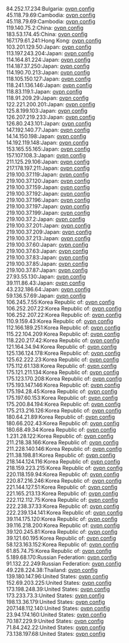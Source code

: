 84.252.17.234:Bulgaria: [ovpn config](vpn/84_252_17_234.ovpn)  
45.118.79.69:Cambodia: [ovpn config](vpn/45_118_79_69.ovpn)  
45.118.79.69:Cambodia: [ovpn config](vpn/45_118_79_69.ovpn)  
119.140.75.2:China: [ovpn config](vpn/119_140_75_2.ovpn)  
183.53.174.45:China: [ovpn config](vpn/183_53_174_45.ovpn)  
167.179.61.241:Hong Kong: [ovpn config](vpn/167_179_61_241.ovpn)  
103.201.129.50:Japan: [ovpn config](vpn/103_201_129_50.ovpn)  
113.197.243.204:Japan: [ovpn config](vpn/113_197_243_204.ovpn)  
114.164.81.224:Japan: [ovpn config](vpn/114_164_81_224.ovpn)  
114.187.37.250:Japan: [ovpn config](vpn/114_187_37_250.ovpn)  
114.190.70.213:Japan: [ovpn config](vpn/114_190_70_213.ovpn)  
118.105.150.127:Japan: [ovpn config](vpn/118_105_150_127.ovpn)  
118.241.136.146:Japan: [ovpn config](vpn/118_241_136_146.ovpn)  
118.83.119.1:Japan: [ovpn config](vpn/118_83_119_1.ovpn)  
118.91.209.29:Japan: [ovpn config](vpn/118_91_209_29.ovpn)  
122.221.200.201:Japan: [ovpn config](vpn/122_221_200_201.ovpn)  
125.8.199.103:Japan: [ovpn config](vpn/125_8_199_103.ovpn)  
126.207.219.233:Japan: [ovpn config](vpn/126_207_219_233.ovpn)  
126.80.243.101:Japan: [ovpn config](vpn/126_80_243_101.ovpn)  
147.192.140.77:Japan: [ovpn config](vpn/147_192_140_77.ovpn)  
14.14.150.198:Japan: [ovpn config](vpn/14_14_150_198.ovpn)  
14.192.119.148:Japan: [ovpn config](vpn/14_192_119_148.ovpn)  
153.165.55.165:Japan: [ovpn config](vpn/153_165_55_165.ovpn)  
157.107.108.3:Japan: [ovpn config](vpn/157_107_108_3.ovpn)  
211.125.29.106:Japan: [ovpn config](vpn/211_125_29_106.ovpn)  
217.178.197.211:Japan: [ovpn config](vpn/217_178_197_211.ovpn)  
219.100.37.119:Japan: [ovpn config](vpn/219_100_37_119.ovpn)  
219.100.37.120:Japan: [ovpn config](vpn/219_100_37_120.ovpn)  
219.100.37.159:Japan: [ovpn config](vpn/219_100_37_159.ovpn)  
219.100.37.192:Japan: [ovpn config](vpn/219_100_37_192.ovpn)  
219.100.37.196:Japan: [ovpn config](vpn/219_100_37_196.ovpn)  
219.100.37.197:Japan: [ovpn config](vpn/219_100_37_197.ovpn)  
219.100.37.199:Japan: [ovpn config](vpn/219_100_37_199.ovpn)  
219.100.37.2:Japan: [ovpn config](vpn/219_100_37_2.ovpn)  
219.100.37.201:Japan: [ovpn config](vpn/219_100_37_201.ovpn)  
219.100.37.209:Japan: [ovpn config](vpn/219_100_37_209.ovpn)  
219.100.37.213:Japan: [ovpn config](vpn/219_100_37_213.ovpn)  
219.100.37.60:Japan: [ovpn config](vpn/219_100_37_60.ovpn)  
219.100.37.63:Japan: [ovpn config](vpn/219_100_37_63.ovpn)  
219.100.37.83:Japan: [ovpn config](vpn/219_100_37_83.ovpn)  
219.100.37.85:Japan: [ovpn config](vpn/219_100_37_85.ovpn)  
219.100.37.87:Japan: [ovpn config](vpn/219_100_37_87.ovpn)  
27.93.55.130:Japan: [ovpn config](vpn/27_93_55_130.ovpn)  
39.111.86.43:Japan: [ovpn config](vpn/39_111_86_43.ovpn)  
43.232.186.64:Japan: [ovpn config](vpn/43_232_186_64.ovpn)  
59.136.57.69:Japan: [ovpn config](vpn/59_136_57_69.ovpn)  
106.245.7.55:Korea Republic of: [ovpn config](vpn/106_245_7_55.ovpn)  
106.252.207.22:Korea Republic of: [ovpn config](vpn/106_252_207_22.ovpn)  
106.252.207.22:Korea Republic of: [ovpn config](vpn/106_252_207_22.ovpn)  
110.9.159.43:Korea Republic of: [ovpn config](vpn/110_9_159_43.ovpn)  
112.166.189.251:Korea Republic of: [ovpn config](vpn/112_166_189_251.ovpn)  
115.22.104.209:Korea Republic of: [ovpn config](vpn/115_22_104_209.ovpn)  
118.220.217.42:Korea Republic of: [ovpn config](vpn/118_220_217_42.ovpn)  
121.164.34.94:Korea Republic of: [ovpn config](vpn/121_164_34_94.ovpn)  
125.136.124.178:Korea Republic of: [ovpn config](vpn/125_136_124_178.ovpn)  
125.62.222.23:Korea Republic of: [ovpn config](vpn/125_62_222_23.ovpn)  
175.112.61.138:Korea Republic of: [ovpn config](vpn/175_112_61_138.ovpn)  
175.121.211.134:Korea Republic of: [ovpn config](vpn/175_121_211_134.ovpn)  
175.123.170.208:Korea Republic of: [ovpn config](vpn/175_123_170_208.ovpn)  
175.193.147.146:Korea Republic of: [ovpn config](vpn/175_193_147_146.ovpn)  
175.194.28.45:Korea Republic of: [ovpn config](vpn/175_194_28_45.ovpn)  
175.197.60.153:Korea Republic of: [ovpn config](vpn/175_197_60_153.ovpn)  
175.200.84.194:Korea Republic of: [ovpn config](vpn/175_200_84_194.ovpn)  
175.213.216.126:Korea Republic of: [ovpn config](vpn/175_213_216_126.ovpn)  
180.64.21.89:Korea Republic of: [ovpn config](vpn/180_64_21_89.ovpn)  
180.66.202.43:Korea Republic of: [ovpn config](vpn/180_66_202_43.ovpn)  
180.68.49.34:Korea Republic of: [ovpn config](vpn/180_68_49_34.ovpn)  
1.231.28.122:Korea Republic of: [ovpn config](vpn/1_231_28_122.ovpn)  
211.218.38.166:Korea Republic of: [ovpn config](vpn/211_218_38_166.ovpn)  
211.228.140.146:Korea Republic of: [ovpn config](vpn/211_228_140_146.ovpn)  
211.38.198.81:Korea Republic of: [ovpn config](vpn/211_38_198_81.ovpn)  
218.144.124.116:Korea Republic of: [ovpn config](vpn/218_144_124_116.ovpn)  
218.159.223.215:Korea Republic of: [ovpn config](vpn/218_159_223_215.ovpn)  
220.118.159.94:Korea Republic of: [ovpn config](vpn/220_118_159_94.ovpn)  
220.87.216.246:Korea Republic of: [ovpn config](vpn/220_87_216_246.ovpn)  
221.144.127.51:Korea Republic of: [ovpn config](vpn/221_144_127_51.ovpn)  
221.165.213.13:Korea Republic of: [ovpn config](vpn/221_165_213_13.ovpn)  
222.112.112.75:Korea Republic of: [ovpn config](vpn/222_112_112_75.ovpn)  
222.238.37.33:Korea Republic of: [ovpn config](vpn/222_238_37_33.ovpn)  
222.239.134.141:Korea Republic of: [ovpn config](vpn/222_239_134_141.ovpn)  
39.114.175.120:Korea Republic of: [ovpn config](vpn/39_114_175_120.ovpn)  
39.116.218.200:Korea Republic of: [ovpn config](vpn/39_116_218_200.ovpn)  
39.120.245.81:Korea Republic of: [ovpn config](vpn/39_120_245_81.ovpn)  
39.121.60.195:Korea Republic of: [ovpn config](vpn/39_121_60_195.ovpn)  
58.123.163.152:Korea Republic of: [ovpn config](vpn/58_123_163_152.ovpn)  
61.85.74.75:Korea Republic of: [ovpn config](vpn/61_85_74_75.ovpn)  
5.189.68.170:Russian Federation: [ovpn config](vpn/5_189_68_170.ovpn)  
91.132.22.249:Russian Federation: [ovpn config](vpn/91_132_22_249.ovpn)  
49.228.224.38:Thailand: [ovpn config](vpn/49_228_224_38.ovpn)  
139.180.147.96:United States: [ovpn config](vpn/139_180_147_96.ovpn)  
152.69.203.225:United States: [ovpn config](vpn/152_69_203_225.ovpn)  
173.198.248.39:United States: [ovpn config](vpn/173_198_248_39.ovpn)  
173.233.73.3:United States: [ovpn config](vpn/173_233_73_3.ovpn)  
198.13.36.179:United States: [ovpn config](vpn/198_13_36_179.ovpn)  
207.148.112.140:United States: [ovpn config](vpn/207_148_112_140.ovpn)  
23.94.174.160:United States: [ovpn config](vpn/23_94_174_160.ovpn)  
70.187.229.9:United States: [ovpn config](vpn/70_187_229_9.ovpn)  
71.84.242.22:United States: [ovpn config](vpn/71_84_242_22.ovpn)  
73.138.197.68:United States: [ovpn config](vpn/73_138_197_68.ovpn)  
